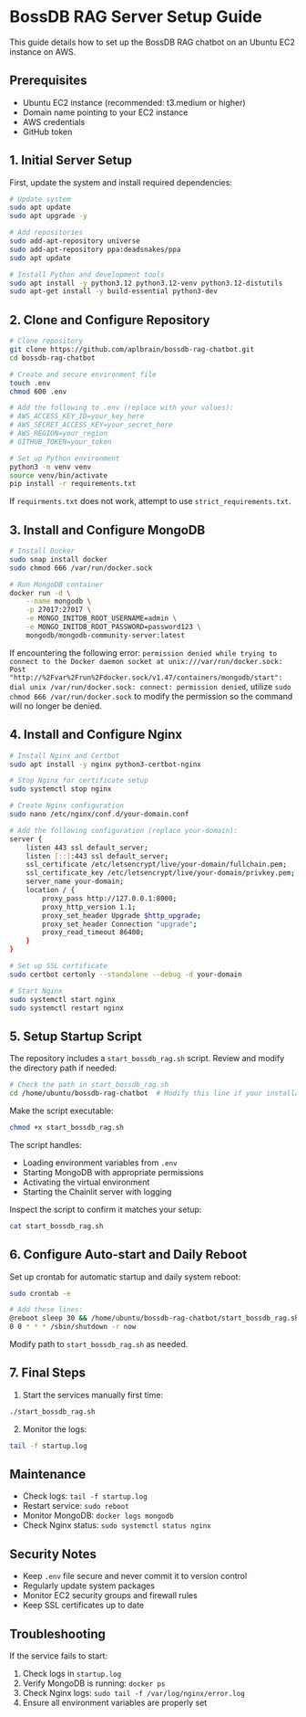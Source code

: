 # BossDB RAG Server Setup Guide

This guide details how to set up the BossDB RAG chatbot on an Ubuntu EC2 instance on AWS.

## Prerequisites

- Ubuntu EC2 instance (recommended: t3.medium or higher)
- Domain name pointing to your EC2 instance
- AWS credentials
- GitHub token

## 1. Initial Server Setup

First, update the system and install required dependencies:

```bash
# Update system
sudo apt update
sudo apt upgrade -y

# Add repositories
sudo add-apt-repository universe
sudo add-apt-repository ppa:deadsnakes/ppa
sudo apt update

# Install Python and development tools
sudo apt install -y python3.12 python3.12-venv python3.12-distutils
sudo apt-get install -y build-essential python3-dev
```

## 2. Clone and Configure Repository

```bash
# Clone repository
git clone https://github.com/aplbrain/bossdb-rag-chatbot.git
cd bossdb-rag-chatbot

# Create and secure environment file
touch .env
chmod 600 .env

# Add the following to .env (replace with your values):
# AWS_ACCESS_KEY_ID=your_key_here
# AWS_SECRET_ACCESS_KEY=your_secret_here
# AWS_REGION=your_region
# GITHUB_TOKEN=your_token

# Set up Python environment
python3 -m venv venv
source venv/bin/activate
pip install -r requirements.txt
```

If `requirments.txt` does not work, attempt to use `strict_requirements.txt`.

## 3. Install and Configure MongoDB

```bash
# Install Docker
sudo snap install docker
sudo chmod 666 /var/run/docker.sock

# Run MongoDB container
docker run -d \
    --name mongodb \
    -p 27017:27017 \
    -e MONGO_INITDB_ROOT_USERNAME=admin \
    -e MONGO_INITDB_ROOT_PASSWORD=password123 \
    mongodb/mongodb-community-server:latest
```

If encountering the following error: `permission denied while trying to connect to the Docker daemon socket at unix:///var/run/docker.sock: Post "http://%2Fvar%2Frun%2Fdocker.sock/v1.47/containers/mongodb/start": dial unix /var/run/docker.sock: connect: permission denied`, utilize `sudo chmod 666 /var/run/docker.sock` to modify the permission so the command will no longer be denied.

## 4. Install and Configure Nginx

```bash
# Install Nginx and Certbot
sudo apt install -y nginx python3-certbot-nginx

# Stop Nginx for certificate setup
sudo systemctl stop nginx

# Create Nginx configuration
sudo nano /etc/nginx/conf.d/your-domain.conf

# Add the following configuration (replace your-domain):
server {
    listen 443 ssl default_server;
    listen [::]:443 ssl default_server;
    ssl_certificate /etc/letsencrypt/live/your-domain/fullchain.pem;
    ssl_certificate_key /etc/letsencrypt/live/your-domain/privkey.pem;
    server_name your-domain;
    location / {
        proxy_pass http://127.0.0.1:8000;
        proxy_http_version 1.1;
        proxy_set_header Upgrade $http_upgrade;
        proxy_set_header Connection "upgrade";
        proxy_read_timeout 86400;
    }
}

# Set up SSL certificate
sudo certbot certonly --standalone --debug -d your-domain

# Start Nginx
sudo systemctl start nginx
sudo systemctl restart nginx
```

## 5. Setup Startup Script

The repository includes a `start_bossdb_rag.sh` script. Review and modify the directory path if needed:

```bash
# Check the path in start_bossdb_rag.sh
cd /home/ubuntu/bossdb-rag-chatbot  # Modify this line if your installation is in a different location
```

Make the script executable:
```bash
chmod +x start_bossdb_rag.sh
```

The script handles:
- Loading environment variables from `.env`
- Starting MongoDB with appropriate permissions
- Activating the virtual environment
- Starting the Chainlit server with logging

Inspect the script to confirm it matches your setup:
```bash
cat start_bossdb_rag.sh
```

## 6. Configure Auto-start and Daily Reboot

Set up crontab for automatic startup and daily system reboot:

```bash
sudo crontab -e

# Add these lines:
@reboot sleep 30 && /home/ubuntu/bossdb-rag-chatbot/start_bossdb_rag.sh
0 0 * * * /sbin/shutdown -r now
```

Modify path to `start_bossdb_rag.sh` as needed.

## 7. Final Steps

1. Start the services manually first time:
```bash
./start_bossdb_rag.sh
```

2. Monitor the logs:
```bash
tail -f startup.log
```

## Maintenance

- Check logs: `tail -f startup.log`
- Restart service: `sudo reboot`
- Monitor MongoDB: `docker logs mongodb`
- Check Nginx status: `sudo systemctl status nginx`

## Security Notes

- Keep `.env` file secure and never commit it to version control
- Regularly update system packages
- Monitor EC2 security groups and firewall rules
- Keep SSL certificates up to date

## Troubleshooting

If the service fails to start:

1. Check logs in `startup.log`
2. Verify MongoDB is running: `docker ps`
3. Check Nginx logs: `sudo tail -f /var/log/nginx/error.log`
4. Ensure all environment variables are properly set
